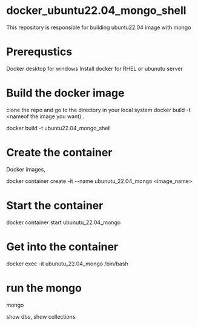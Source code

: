 # docker_ubuntu22.04_mongo_shell
This repository is responsible for building ubuntu22.04 image with mongo

# Prerequstics

Docker desktop for windows
Install docker for RHEL or ubunutu server

# Build the docker image
clone the repo and go to the directory in your local system
docker build -t <nameof the image you want) .

docker build -t ubuntu22.04_mongo_shell

# Create the container
Docker images,

docker container create -it --name ubunutu_22.04_mongo <image_name>

# Start the container
docker container start ubunutu_22.04_mongo

# Get into the container

docker exec -it ubunutu_22.04_mongo /bin/bash

# run the mongo

mongo

show dbs, show collections

